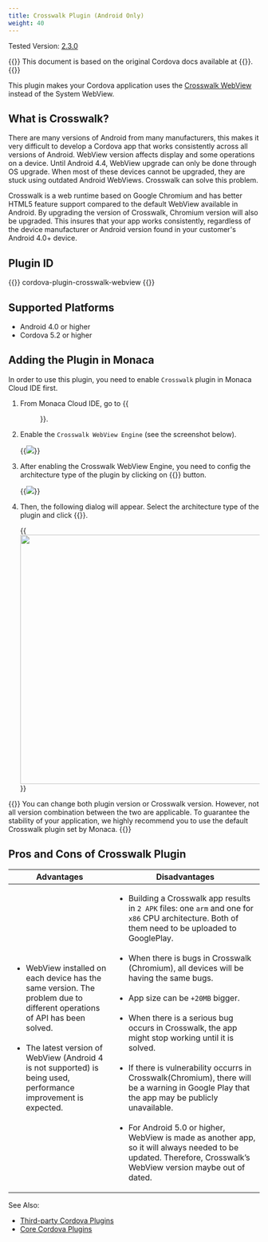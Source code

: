 ```yaml
---
title: Crosswalk Plugin (Android Only)
weight: 40
---
```


Tested Version: [2.3.0](https://github.com/crosswalk-project/cordova-plugin-crosswalk-webview/releases/tag/2.3.0)

{{<note>}}
This document is based on the original Cordova docs available at {{<link title="Cordova Docs" href="https://github.com/crosswalk-project/cordova-plugin-crosswalk-webview">}}.
{{</note>}}

This plugin makes your Cordova application uses the [Crosswalk WebView](https://crosswalk-project.org/) instead of the System WebView.

What is Crosswalk?
------------------

There are many versions of Android from many manufacturers, this makes
it very difficult to develop a Cordova app that works consistently
across all versions of Android. WebView version affects display and some
operations on a device. Until Android 4.4, WebView upgrade can only be
done through OS upgrade. When most of these devices cannot be upgraded,
they are stuck using outdated Android WebViews. Crosswalk can solve this
problem.

Crosswalk is a web runtime based on Google Chromium and has better HTML5
feature support compared to the default WebView available in Android. By
upgrading the version of Crosswalk, Chromium version will also be
upgraded. This insures that your app works consistently, regardless of
the device manufacturer or Android version found in your customer's
Android 4.0+ device.

Plugin ID
---------

{{<highlight javascript>}}
cordova-plugin-crosswalk-webview
{{</highlight>}}

Supported Platforms
-------------------

-   Android 4.0 or higher
-   Cordova 5.2 or higher

Adding the Plugin in Monaca
---------------------------

In order to use this plugin, you need to enable `Crosswalk` plugin in
Monaca Cloud IDE first.

1.  From Monaca Cloud IDE, go to {{<menu menu1="Config" menu2="Cordova Plugins">}}.
2.  Enable the `Crosswalk WebView Engine` (see the screenshot below).

    {{<img src="/images/reference/cordova_6.5/crosswalk/1.png">}}

3.  After enabling the Crosswalk WebView Engine, you need to config the
    architecture type of the plugin by clicking on {{<guilabel name="Configure">}} button.

    {{<img src="/images/reference/cordova_6.5/crosswalk/2.png">}}

4.  Then, the following dialog will appear. Select the architecture type
    of the plugin and click {{<guilabel name="OK">}}.

    {{<img src="/images/reference/cordova_6.5/crosswalk/3.png" width="500">}}

{{<note>}}
You can change both plugin version or Crosswalk version. However, not
all version combination between the two are applicable. To guarantee the
stability of your application, we highly recommend you to use the
default Crosswalk plugin set by Monaca.
{{</note>}}

Pros and Cons of Crosswalk Plugin
---------------------------------

Advantages | Disadvantages
-----------|--------------------
<ul><li>WebView installed on each device has the same version. The problem due to different operations of API has been solved.</li><br /><li>The latest version of WebView (Android 4 is not supported) is being used, performance improvement is expected.</li></ul> | <ul><li>Building a Crosswalk app results in `2 APK` files: one `arm` and one for `x86` CPU architecture. Both of them need to be uploaded to GooglePlay.</li><br /><li>When there is bugs in Crosswalk (Chromium), all devices will be having the same bugs.</li><br /><li>App size can be `+20MB` bigger.</li><br /><li>When there is a serious bug occurs in Crosswalk, the app might stop working until it is solved.</li><br /><li>If there is vulnerability occurrs in Crosswalk(Chromium), there will be a warning in Google Play that the app may be publicly unavailable.</li><br /><li>For Android 5.0 or higher, WebView is made as another app, so it will always needed to be updated. Therefore, Crosswalk’s WebView version maybe out of dated.</li></ul>

See Also:

- [Third-party Cordova Plugins](../../third_party_phonegap)
- [Core Cordova Plugins](../../cordova_6.5)

